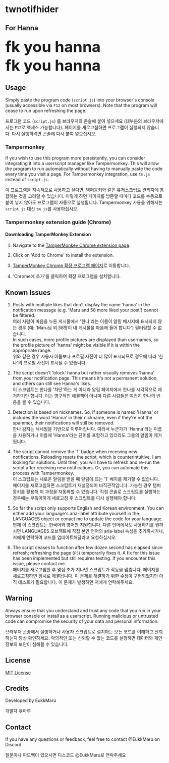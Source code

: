 # twnotifhider

## For Hanna

<font size="7">**fk you hanna**  
**fk you hanna**  
</font>  

## Usage

Simply paste the program code (`script.js`) into your browser's console (usually accessible via `F12` on most browsers). Note that the program will cease to run upon refreshing the page.

프로그램 코드 (`script.js`) 를 브라우저의 콘솔에 붙여 넣으세요 (대부분의 브라우저에서는 `F12`로 액세스 가능합니다). 페이지를 새로고침하면 프로그램이 실행되지 않습니다. 다시 실행하려면 콘솔에 다시 붙여 넣으십시오.

### Tampermonkey

If you wish to use this program more persistently, you can consider integrating it into a userscript manager like Tampermonkey. This will allow the program to run automatically without having to manually paste the code every time you visit a page.
For Tampermonkey integration, use `tm.js` instead of `script.js`.

이 프로그램을 지속적으로 사용하고 싶다면, 탬퍼몽키와 같은 유저스크립트 관리자에 통합하는 것을 고려할 수 있습니다. 이렇게 하면 페이지를 방문할 때마다 코드를 수동으로 붙여 넣지 않아도 프로그램이 자동으로 실행됩니다.
Tampermonkey 사용을 위해서는 `script.js` 대신 `tm.js`를 사용하십시오.

### Tampermonkey extension guide (Chrome)

#### Downloading TamperMonkey Extension

1. Navigate to the [TamperMonkey Chrome extension page](https://chromewebstore.google.com/detail/tampermonkey/dhdgffkkebhmkfjojejmpbldmpobfkfo).
2. Click on 'Add to Chrome' to install the extension.<br>

1. [TamperMonkey Chrome 확장 프로그램 페이지](https://chromewebstore.google.com/detail/tampermonkey/dhdgffkkebhmkfjojejmpbldmpobfkfo)로 이동합니다.<br>
2. 'Chrome에 추가'를 클릭하여 확장 프로그램을 설치합니다.


## Known Issues

1. Posts with multiple likes that don't display the name 'hanna' in the notification message (e.g. 'Maru and 58 more liked your post') cannot be filtered.<br>
   여러 사람이 마음을 누른 게시물에서 '한나'라는 이름이 알림 메시지에 표시되지 않는 경우 (예: 'Maru님 외 58명이 내 게시물을 마음에 들어 합니다') 필터링할 수 없습니다.<br>
In such cases, more profile pictures are displayed than usernames, so the profile picture of 'hanna' might be visible if it is within the appropriate range.<br>
   위와 같은 경우 사용자 이름보다 프로필 사진이 더 많이 표시되므로 경우에 따라 '한나'의 프로필 사진이 표시될 수 있습니다.

2. The script doesn't 'block' hanna but rather visually removes 'hanna' from your notification page. This means it's not a permanent solution, and others can still see Hanna's likes.  <br>
   이 스크립트는 한나를 '차단'하는 게 아니라 알림 페이지에서 한나를 시각적으로 제거하기만 합니다. 이는 영구적인 해결책이 아니며 다른 사람들은 여전히 한나의 반응을 볼 수 있습니다.<br>

3. Detection is based on nicknames. So, if someone is named 'Hanna' or includes the word 'Hanna' in their nickname, even if they're not the spammer, their notifications will still be removed.  <br>
   한나 감지는 닉네임을 기반으로 이루어집니다. 따라서 누군가가 'Hanna'라는 이름을 사용하거나 이름에 'Hanna'라는 단어를 포함하고 있더라도 그들의 알림이 제거됩니다.<br>

4. The script cannot remove the '1' badge when receiving new notifications. Reloading resets the script, which is counterintuitive. I am looking for solutions. Until then, you will have to refresh and re-run the script after receiving new notifications. Or, you can automate this process with Tampermonkey.<br>
   이 스크립트는 새로운 알림을 받을 때 알림에 뜨는 '1' 배지를 제거할 수 없습니다. 페이지를 새로고침하면 스크립트가 재설정되어 비직관적입니다. 가능한 경우 탬퍼몽키를 활용해 이 과정을 자동화할 수 있습니다. 직접 콘솔로 스크립트를 실행하는 경우에는 부득이하게 새로고침 후 스크립트를 다시 실행해야 합니다.<br>

5. So far the script only supports English and Korean environment. You can either add your language's aria-label attribute yourself in the LANGUAGES object or conact me to update the code for your language.<br>
    현재 이 스크립트는 한국어와 영어만 지원합니다. 다른 언어에서도 사용하기를 원하시면 LANGUAGES 오브젝트에 직접 본인 언어의 aria-label 속성을 추가하시거나, 저에게 연락하여 코드를 업데이트해달라고 요청하십시오.

6. The script ceases to function after few dozen second has elapsed since refresh; refreshing the page (`F5`) temporarily fixes it. A fix for this issue has been implemented but still requires testing. If you encounter this issue, please contact me.<br>
   페이지를 새로고침한 후 몇십 초가 지나면 스크립트가 작동을 멈춥니다. 페이지를 새로고침하면 임시로 해결됩니다. 이 문제를 해결하기 위한 수정이 구현되었지만 아직 테스트가 필요합니다. 이 문제가 발생하면 저에게 연락해주세요.<br>   

## Warning

Always ensure that you understand and trust any code that you run in your browser console or install as a userscript. Running malicious or untrusted code can compromise the security of your data and personal information.

브라우저 콘솔에서 실행하거나 사용자 스크립트로 설치하는 모든 코드를 이해하고 신뢰하는지 항상 확인하세요. 악의적인 또는 신뢰할 수 없는 코드를 실행하면 데이터와 개인 정보의 보안이 침해될 수 있습니다.

## License

[MIT License](LICENSE.md)

## Credits

Developed by EukkMaru

개발자 윾마루

## Contact

If you have any questions or feedback, feel free to contact @EukkMaru on Discord

질문이나 피드백이 있으시면 디스코드 @EukkMaru로 연락주세요
